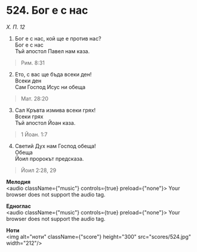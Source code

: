 # 524. Бог е с нас  

*Х. П. 12*  

1. Бог е с нас, кой ще е против нас?  
Бог е с нас  
Тъй апостол Павел нам каза.  

> Рим. 8:31  

2. Ето, с вас ще бъда всеки ден!  
Всеки ден  
Сам Господ Исус ни обеща  

> Мат. 28:20  

3. Сал Кръвта измива всеки грях!  
Всеки грях  
Тъй апостол Йоан каза.  

> 1 Йоан. 1:7  

4. Светий Дух нам Господ обеща!  
Обеща  
Йоил пророкът предсказа.  

> Йоил 2:28, 29  

__Мелодия__  
<audio className={"music"} controls={true} preload={"none"}><source src="mp3/524.mp3" type="audio/mpeg"/>
Your browser does not support the audio tag.
</audio>  

__Едноглас__  
<audio className={"music"} controls={true} preload={"none"}><source src="transp/524.mp3" type="audio/mpeg"/>
Your browser does not support the audio tag.
</audio>  

__Ноти__  
<img alt="ноти" className={"score"} height="300" src="scores/524.jpg" width="212"/>
